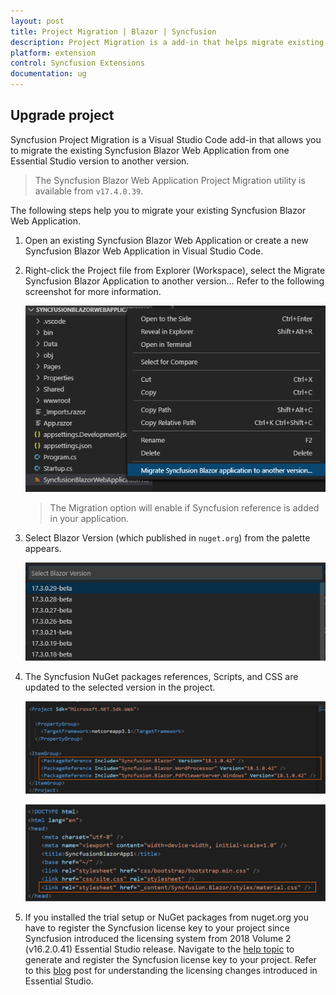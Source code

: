 ```yaml
---
layout: post
title: Project Migration | Blazor | Syncfusion
description: Project Migration is a add-in that helps migrate existing Syncfusion Blazor project from one Syncfusion version to another version
platform: extension
control: Syncfusion Extensions
documentation: ug
---
```


## Upgrade project

Syncfusion Project Migration is a Visual Studio Code add-in that allows you to migrate the existing Syncfusion Blazor Web Application from one Essential Studio version to another version.

   > The Syncfusion Blazor Web Application Project Migration utility is available from `v17.4.0.39`.

The following steps help you to migrate your existing Syncfusion Blazor Web Application.

1. Open an existing Syncfusion Blazor Web Application or create a new Syncfusion Blazor Web Application in Visual Studio Code.

2. Right-click the Project file from Explorer (Workspace), select the Migrate Syncfusion Blazor Application to another version… Refer to the following screenshot for more information.

    ![Migration add-in](images/Migration.png)

    >  The Migration option will enable if Syncfusion reference is added in your application.

3. Select Blazor Version (which published in `nuget.org`) from the palette appears.

    ![Select Blazor Version](images/VersionSelection.png)

4. The Syncfusion NuGet packages references, Scripts, and CSS are updated to the selected version in the project.

    ![NuGetPackage](images/NuGetPackage.png)

    ![CDNLink](images/CDNLink.png)

5. If you installed the trial setup or NuGet packages from nuget.org you have to register the Syncfusion license key to your project since Syncfusion introduced the licensing system from 2018 Volume 2 (v16.2.0.41) Essential Studio release. Navigate to the [help topic](https://help.syncfusion.com/common/essential-studio/licensing/license-key#how-to-generate-syncfusion-license-key) to generate and register the Syncfusion license key to your project. Refer to this [blog](https://blog.syncfusion.com/post/Whats-New-in-2018-Volume-2-Licensing-Changes-in-the-1620x-Version-of-Essential-Studio.aspx?_ga=2.11237684.1233358434.1587355730-230058891.1567654773) post for understanding the licensing changes introduced in Essential Studio.